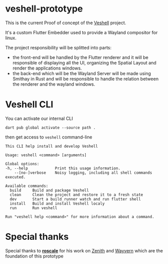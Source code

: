 # veshell-prototype

This is the current Proof of concept of the [Veshell](https://github.com/free-explorers/veshell) project.

It's a custom Flutter Embedder used to provide a Wayland compositor for linux.

The project responsibility will be splitted into parts: 
- the front-end will be handled by the Flutter renderer and it will be responsible of displaying all the UI, organizing the Spatial Layout and render the applications windows.
- the back-end which will be the Wayland Server will be made using Smithay in Rust and will be responsible to handle the relation between the renderer and the wayland windows.

# Veshell CLI

You can activate our internal CLI

```shell
dart pub global activate --source path .
```

then get access to `veshell` command-line
```shell
This CLI help install and develop Veshell

Usage: veshell <command> [arguments]

Global options:
-h, --help            Print this usage information.
    --[no-]verbose    Noisy logging, including all shell commands executed.

Available commands:
  build     Build and package Veshell
  clean     Clean the project and restore it to a fresh state
  dev       Start a build_runner watch and run flutter shell
  install   Build and install Veshell localy
  run       Run veshell

Run "veshell help <command>" for more information about a command.
```

# Special thanks

Special thanks to [**roscale**](https://github.com/roscale) for his work on [Zenith](https://github.com/roscale/zenith) and [Wayvern](https://github.com/roscale/wayvern) which are the foundation of this prototype 

